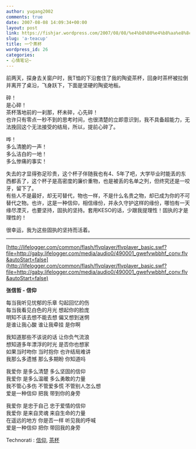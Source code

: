 ```yaml
---
author: yugang2002
comments: true
date: 2007-08-08 14:09:34+00:00
layout: post
link: https://fishjar.wordpress.com/2007/08/08/%e4%b8%80%e4%b8%aa%e8%8c%b6%e6%9d%af/
slug: 'a-teacup'
title: 一个茶杯
wordpress_id: 26
categories:
- 心情笔记~
---
```


前两天，探身去关窗户时，我T恤的下沿套住了我的陶瓷茶杯，回身时茶杯被拉倒并离开了桌沿，飞身跃下，下面是坚硬的陶瓷地板。




碎！  
是心碎！  
茶杯落地前的一刹那，杯未碎，心先碎！  
也许只有零点一秒不到的思考时间，也很清楚的立即意识到，我不具备超能力，无法挽回这个无法接受的结局，所以，提前心碎了。




哗！  
多么清脆的一声！  
多么洁白的一地！  
多么惨痛的事实！




失去的才显得弥足珍贵，这个杯子伴随我也有4、5年了吧，大学毕业时能丢的东西都丢了，这个杯子是高密度的廉价重物，也是被丢的名单之列，但终究还是一咬牙，留下了。  
有些人不是最好，却无可替代，物也一样，不是什么名贵之物，却已成为你的不可替代之物。也许，这是一种信仰，相信缘份，并永久守护这样的缘份，哪怕有一天缘尽湮灭，也要坚持，固执的坚持。套用KESO的话，少跟我提理性！固执的才是理性的！




很幸运，我为这些固执的坚持而活着。




* * *





[http://lifelogger.com/common/flash/flvplayer/flvplayer_basic.swf?file=http://gaby.lifelogger.com/media/audio0/490001_gwefvwbbhf_conv.flv&autoStart=false](http://lifelogger.com/common/flash/flvplayer/flvplayer_basic.swf?file=http://gaby.lifelogger.com/media/audio0/490001_gwefvwbbhf_conv.flv&autoStart=false)




**张信哲 - 信仰**




每当我听见忧郁的乐章 勾起回忆的伤  
每当我看见白色的月光 想起你的脸庞  
明知不该去想不能去想 偏又想到迷惘  
是谁让我心酸 谁让我牵挂 是你啊




我知道那些不该说的话 让你负气流浪  
想知道多年漂浮的时光 是否你也想家  
如果当时吻你 当时抱你 也许结局难讲  
我那么多遗憾 那么多期盼 你知道吗




我爱你 是多么清楚 多么坚固的信仰  
我爱你 是多么温暖 多么勇敢的力量  
我不管心多伤 不管爱多慌 不管别人怎么想  
爱是一种信仰 把我 带到你的身旁




我爱你 是忠于自己 忠于爱情的信仰  
我爱你 是来自灵魂 来自生命的力量  
在遥远的地方 你是否一样 听见我的呼喊  
爱是一种信仰 把你 带回我的身旁





  
  Technorati : [信仰](http://technorati.com/tag/%E4%BF%A1%E4%BB%B0), [茶杯](http://technorati.com/tag/%E8%8C%B6%E6%9D%AF) 

